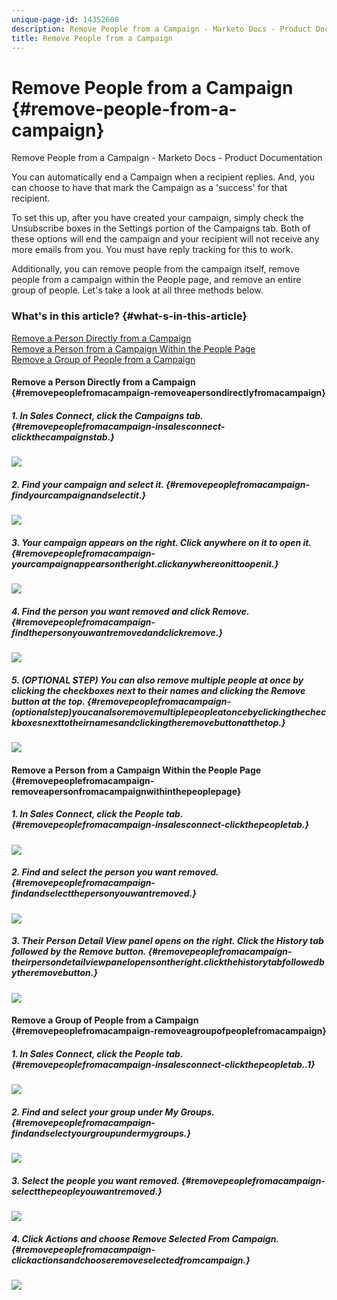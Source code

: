 ```yaml
---
unique-page-id: 14352608
description: Remove People from a Campaign - Marketo Docs - Product Documentation
title: Remove People from a Campaign
---
```


# Remove People from a Campaign {#remove-people-from-a-campaign}

Remove People from a Campaign - Marketo Docs - Product Documentation

You can automatically end a Campaign when a recipient replies. And, you can choose to have that mark the Campaign as a 'success' for that recipient.

To set this up, after you have created your campaign, simply check the Unsubscribe boxes in the Settings portion of the Campaigns tab. Both of these options will end the campaign and your recipient will not receive any more emails from you. You must have reply tracking for this to work.

Additionally, you can remove people from the campaign itself, remove people from a campaign within the People page, and remove an entire group of people. Let's take a look at all three methods below.

### What's in this article? {#what-s-in-this-article}

[Remove a Person Directly from a Campaign](#removepeoplefromacampaign-removeapersondirectlyfromacampaign)  
[Remove a Person from a Campaign Within the People Page](#removepeoplefromacampaign-removeapersonfromacampaignwithinthepeoplepage)  
[Remove a Group of People from a Campaign](#removepeoplefromacampaign-removeagroupofpeoplefromacampaign)

#### Remove a Person Directly from a Campaign {#removepeoplefromacampaign-removeapersondirectlyfromacampaign}

##### 1. In Sales Connect, click the Campaigns tab. {#removepeoplefromacampaign-insalesconnect-clickthecampaignstab.}

![](assets/one.png)

##### 2. Find your campaign and select it. {#removepeoplefromacampaign-findyourcampaignandselectit.}

![](assets/two.png)

##### 3. Your campaign appears on the right. Click anywhere on it to open it. {#removepeoplefromacampaign-yourcampaignappearsontheright.clickanywhereonittoopenit.}

![](assets/three.png)

##### 4. Find the person you want removed and click Remove. {#removepeoplefromacampaign-findthepersonyouwantremovedandclickremove.}

![](assets/four.png)

##### 5. (OPTIONAL STEP) You can also remove multiple people at once by clicking the checkboxes next to their names and clicking the Remove button at the top. {#removepeoplefromacampaign-(optionalstep)youcanalsoremovemultiplepeopleatoncebyclickingthecheckboxesnexttotheirnamesandclickingtheremovebuttonatthetop.}

![](assets/five.png)

#### Remove a Person from a Campaign Within the People Page {#removepeoplefromacampaign-removeapersonfromacampaignwithinthepeoplepage}

##### 1. In Sales Connect, click the People tab. {#removepeoplefromacampaign-insalesconnect-clickthepeopletab.}

![](assets/one-a.png)

##### 2. Find and select the person you want removed. {#removepeoplefromacampaign-findandselectthepersonyouwantremoved.}

![](assets/two-a.png)

##### 3. Their Person Detail View panel opens on the right. Click the History tab followed by the Remove button. {#removepeoplefromacampaign-theirpersondetailviewpanelopensontheright.clickthehistorytabfollowedbytheremovebutton.}

![](assets/three-a.png)

#### Remove a Group of People from a Campaign {#removepeoplefromacampaign-removeagroupofpeoplefromacampaign}

##### 1. In Sales Connect, click the People tab. {#removepeoplefromacampaign-insalesconnect-clickthepeopletab..1}

![](assets/one-b.png)

##### 2. Find and select your group under My Groups. {#removepeoplefromacampaign-findandselectyourgroupundermygroups.}

![](assets/two-b.png)

##### 3. Select the people you want removed. {#removepeoplefromacampaign-selectthepeopleyouwantremoved.}

![](assets/three-b.png)

##### 4. Click Actions and choose Remove Selected From Campaign. {#removepeoplefromacampaign-clickactionsandchooseremoveselectedfromcampaign.}

![](assets/four-b.png)

